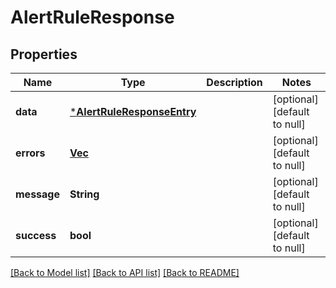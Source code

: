 # AlertRuleResponse

## Properties

| Name        | Type                                                     | Description | Notes                        |
| ----------- | -------------------------------------------------------- | ----------- | ---------------------------- |
| **data**    | [***AlertRuleResponseEntry**](AlertRuleResponseEntry.md) |             | [optional] [default to null] |
| **errors**  | [**Vec<Error>**](Error.md)                               |             | [optional] [default to null] |
| **message** | **String**                                               |             | [optional] [default to null] |
| **success** | **bool**                                                 |             | [optional] [default to null] |

[[Back to Model list]](../README.md#documentation-for-models) [[Back to API list]](../README.md#documentation-for-api-endpoints) [[Back to README]](../README.md)
